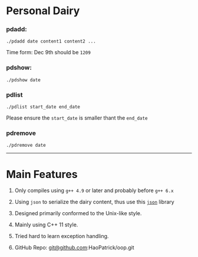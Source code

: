 Personal Dairy
===

### pdadd:

`./pdadd date content1 content2 ...`

Time form: Dec 9th should be `1209`

### pdshow:

`./pdshow date`

### pdlist

`./pdlist start_date end_date`

Please ensure the `start_date` is smaller thant the `end_date`

### pdremove

`./pdremove date`

---


Main Features
===

1. Only compiles using `g++ 4.9` or later and probably before `g++ 6.x`

2. Using `json` to serialize the dairy content, thus use this [`json`](https://github.com/nlohmann/json) library

3. Designed primarily conformed to the Unix-like style.

4. Mainly using C++ 11 style.

5. Tried hard to learn exception handling.

6. GitHub Repo: git@github.com:HaoPatrick/oop.git